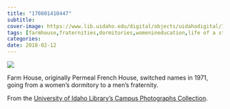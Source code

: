 ```yaml
---
title: "170801410447"
subtitle: 
cover-image: https://www.lib.uidaho.edu/digital/objects/uidahodigital/170801410447.jpg
tags: [farmhouse,fraternities,dormitories,womenineducation,life of a student,uidaho,university of idaho,campus housing]
categories: 
date: 2018-02-12
---
```


<p><img class="img-fluid" class="img-fluid" class="img-fluid"  src="https://www.lib.uidaho.edu/digital/objects/uidahodigital/170801410447.jpg " /></p>
<div class="caption">
 <p>Farm House, originally Permeal French House, switched names in 1971, going from a women’s dormitory to a men’s fraternity.&nbsp;</p>
 <p>From the <a href="https://www.lib.uidaho.edu/digital/campus/map.html" target="_blank">University of Idaho Library’s Campus Photographs Collection</a>.&nbsp;</p> 
</div>
